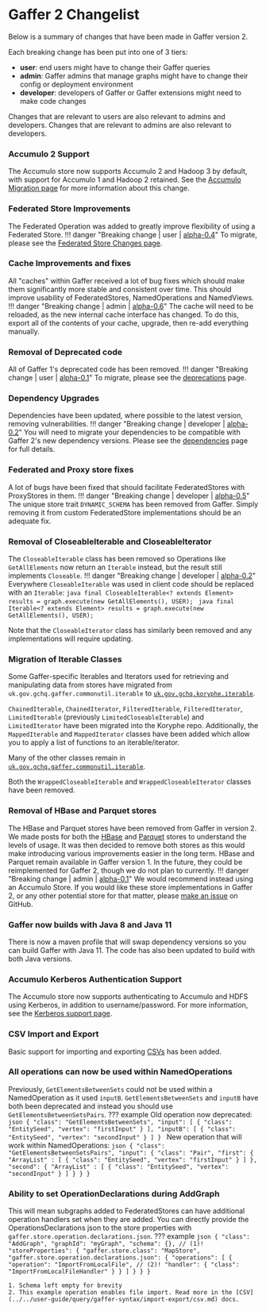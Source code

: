 # Gaffer 2 Changelist

Below is a summary of changes that have been made in Gaffer version 2.

Each breaking change has been put into one of 3 tiers:

- **user**: end users might have to change their Gaffer queries
- **admin**: Gaffer admins that manage graphs might have to change their config or deployment environment
- **developer**: developers of Gaffer or Gaffer extensions might need to make code changes

Changes that are relevant to users are also relevant to admins and developers. Changes that are relevant to admins are also relevant to developers.

### Accumulo 2 Support
The Accumulo store now supports Accumulo 2 and Hadoop 3 by default, with support for Accumulo 1 and Hadoop 2 retained. See the [Accumulo Migration page](../migrating-from-v1-to-v2/accumulo-migration.md) for more information about this change.

### Federated Store Improvements
The Federated Operation was added to greatly improve flexibility of using a Federated Store.
!!! danger "Breaking change | user | [alpha-0.4](https://github.com/gchq/Gaffer/releases/tag/gaffer2-2.0.0-alpha-0.4)"
    To migrate, please see the [Federated Store Changes page](../migrating-from-v1-to-v2/federation-changes.md).

### Cache Improvements and fixes
All "caches" within Gaffer received a lot of bug fixes which should make them significantly more stable and consistent over time. This should improve usability of FederatedStores, NamedOperations and NamedViews.
!!! danger "Breaking change | admin | [alpha-0.6](https://github.com/gchq/Gaffer/releases/tag/gaffer2-2.0.0-alpha-0.6)"
    The cache will need to be reloaded, as the new internal cache interface has changed.  To do this, export all of the contents of your cache, upgrade, then re-add everything manually.

### Removal of Deprecated code
All of Gaffer 1's deprecated code has been removed.
!!! danger "Breaking change | user | [alpha-0.1](https://github.com/gchq/Gaffer/releases/tag/gaffer2-2.0.0-alpha-0.1)"
    To migrate, please see the [deprecations](../migrating-from-v1-to-v2/deprecations.md) page.

### Dependency Upgrades
Dependencies have been updated, where possible to the latest version, removing vulnerabilities.
!!! danger "Breaking change | developer | [alpha-0.2](https://github.com/gchq/Gaffer/releases/tag/gaffer2-2.0.0-alpha-0.2)"
    You will need to migrate your dependencies to be compatible with Gaffer 2's new dependency versions. Please see the [dependencies](../migrating-from-v1-to-v2/dependencies.md) page for full details.

### Federated and Proxy store fixes
A lot of bugs have been fixed that should facilitate FederatedStores with ProxyStores in them.
!!! danger "Breaking change | developer | [alpha-0.5](https://github.com/gchq/Gaffer/releases/tag/gaffer2-2.0.0-alpha-0.5)"
    The unique store trait `DYNAMIC_SCHEMA` has been removed from Gaffer. Simply removing it from custom FederatedStore implementations should be an adequate fix.

### Removal of CloseableIterable and CloseableIterator
The `CloseableIterable` class has been removed so Operations like `GetAllElements` now return an `Iterable` instead, but the result still implements `Closeable`.
!!! danger "Breaking change | developer | [alpha-0.2](https://github.com/gchq/Gaffer/releases/tag/gaffer2-2.0.0-alpha-0.2)"
    Everywhere `CloseableIterable` was used in client code should be replaced with an `Iterable`:
    ```java
    final CloseableIterable<? extends Element> results = graph.execute(new GetAllElements(), USER);
    ```
    ```java
    final Iterable<? extends Element> results = graph.execute(new GetAllElements(), USER);
    ```

Note that the `CloseableIterator` class has similarly been removed and any implementations will require updating.

### Migration of Iterable Classes
Some Gaffer-specific Iterables and Iterators used for retrieving and manipulating data from stores have migrated from `uk.gov.gchq.gaffer.commonutil.iterable` to [`uk.gov.gchq.koryphe.iterable`](https://gchq.github.io/koryphe/uk/gov/gchq/koryphe/iterable/package-summary.html).

`ChainedIterable`, `ChainedIterator`, `FilteredIterable`, `FilteredIterator`, `LimitedIterable` (previously `LimitedCloseableIterable`) and `LimitedIterator` have been migrated into the Koryphe repo. 
Additionally, the `MappedIterable` and `MappedIterator` classes have been added which allow you to apply a list of functions to an iterable/iterator.

Many of the other classes remain in [`uk.gov.gchq.gaffer.commonutil.iterable`](https://gchq.github.io/Gaffer/uk/gov/gchq/gaffer/commonutil/iterable/package-summary.html).

Both the `WrappedCloseableIterable` and `WrappedCloseableIterator` classes have been removed.

### Removal of HBase and Parquet stores
The HBase and Parquet stores have been removed from Gaffer in version 2. We made posts for both the [HBase](https://github.com/gchq/Gaffer/issues/2367) and [Parquet](https://github.com/gchq/Gaffer/discussions/2557) stores to understand the levels of usage. It was then decided to remove both stores as this would make introducing various improvements easier in the long term. HBase and Parquet remain available in Gaffer version 1. In the future, they could be reimplemented for Gaffer 2, though we do not plan to currently.
!!! danger "Breaking change | admin | [alpha-0.1](https://github.com/gchq/Gaffer/releases/tag/gaffer2-2.0.0-alpha-0.1)"
    We would recommend instead using an Accumulo Store. If you would like these store implementations in Gaffer 2, or any other potential store for that matter, please [make an issue](https://github.com/gchq/Gaffer/issues/new?assignees=&labels=enhancement&projects=&template=feature_request.md&title=) on GitHub.

### Gaffer now builds with Java 8 and Java 11
There is now a maven profile that will swap dependency versions so you can build Gaffer with Java 11. The code has also been updated to build with both Java versions.

### Accumulo Kerberos Authentication Support
The Accumulo store now supports authenticating to Accumulo and HDFS using Kerberos, in addition to username/password. For more information, see the [Kerberos support page](../migrating-from-v1-to-v2/accumulo-kerberos.md).

### CSV Import and Export
Basic support for importing and exporting [CSVs](../../user-guide/query/gaffer-syntax/import-export/csv.md) has been added.

### All operations can now be used within NamedOperations
Previously, `GetElementsBetweenSets` could not be used within a NamedOperation as it used `inputB`. `GetElementsBetweenSets` and `inputB` have both been deprecated and instead you should use `GetElementsBetweenSetsPairs`.
??? example
    Old operation now deprecated:
    ```json
    {
        "class": "GetElementsBetweenSets",
        "input": [
            {
                "class": "EntitySeed",
                "vertex": "firstInput"
            }
        ],
        "inputB": [
            {
                "class": "EntitySeed",
                "vertex": "secondInput"
            }
        ]
    }
    ```
    New operation that will work within NamedOperations:
    ```json
    {
        "class": "GetElementsBetweenSetsPairs",
        "input": {
            "class": "Pair",
            "first": {
                "ArrayList" : [
                    {
                        "class": "EntitySeed",
                        "vertex": "firstInput"
                    }
                ]
            },
            "second": {
                "ArrayList" : [
                    {
                        "class": "EntitySeed",
                        "vertex": "secondInput"
                    }
                ]
            }
        }
    }
    ```

### Ability to set OperationDeclarations during AddGraph
This will mean subgraphs added to FederatedStores can have additional operation handlers set when they are added. You can directly provide the OperationsDeclarations json to the store properties with `gaffer.store.operation.declarations.json`.
??? example
    ``` json
    {
        "class": "AddGraph",
        "graphId": "myGraph",
        "schema": {}, // (1)!
        "storeProperties": {
            "gaffer.store.class": "MapStore",
            "gaffer.store.operation.declarations.json": {
                "operations": [
                    {
                        "operation": "ImportFromLocalFile", // (2)!
                        "handler": {
                            "class": "ImportFromLocalFileHandler"
                        }
                    }
                ]
            }
        }
    }
    ```

    1. Schema left empty for brevity
    2. This example operation enables file import. Read more in the [CSV](../../user-guide/query/gaffer-syntax/import-export/csv.md) docs.
